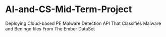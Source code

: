 # AI-and-CS-Mid-Term-Project
Deploying Cloud-based PE Malware Detection API That Classifies  Malware and Beningn files From The Ember DataSet
